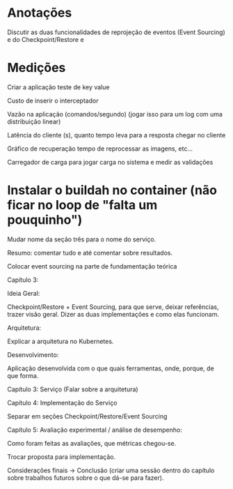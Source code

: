 # Anotações

Discutir as duas funcionalidades de reprojeção de eventos (Event Sourcing) e do Checkpoint/Restore e 

# Medições

Criar a aplicação teste de key value

Custo de inserir o interceptador 

Vazão na aplicação (comandos/segundo) (jogar isso para um log com uma distribuição linear)

Latência do cliente (s), quanto tempo leva para a resposta chegar no cliente

Gráfico de recuperação tempo de reprocessar as imagens, etc...

Carregador de carga para jogar carga no sistema e medir as validações

# Instalar o buildah no container (não ficar no loop de "falta um pouquinho")

Mudar nome da seção três para o nome do serviço.

Resumo: comentar tudo e até comentar sobre resultados.

Colocar event sourcing na parte de fundamentação teórica

Capítulo 3:

Ideia Geral:

Checkpoint/Restore + Event Sourcing, para que serve, deixar referências, trazer visão geral. Dizer as duas implementações e como elas funcionam.

Arquitetura:

Explicar a arquitetura no Kubernetes.

Desenvolvimento:

Aplicação desenvolvida com o que quais ferramentas, onde, porque, de que forma.

Capítulo 3: Serviço (Falar sobre a arquitetura)

Capítulo 4: Implementação do Serviço

Separar em seções Checkpoint/Restore/Event Sourcing

Capítulo 5: Avaliação experimental / análise de desempenho:

Como foram feitas as avaliações, que métricas chegou-se.

Trocar proposta para implementação.

Considerações finais -> Conclusão (criar uma sessão dentro do capítulo sobre trabalhos futuros sobre o que dá-se para fazer).

